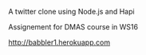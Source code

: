 A twitter clone using Node.js and Hapi

Assignement for DMAS course in WS16

http://babbler1.herokuapp.com